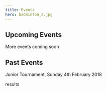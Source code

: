 ```yaml
---
title: Events
hero: badminton_3.jpg
---
```

## Upcoming Events

More events coming soon



## Past Events

Junior Tournament, Sunday 4th February 2018

results
